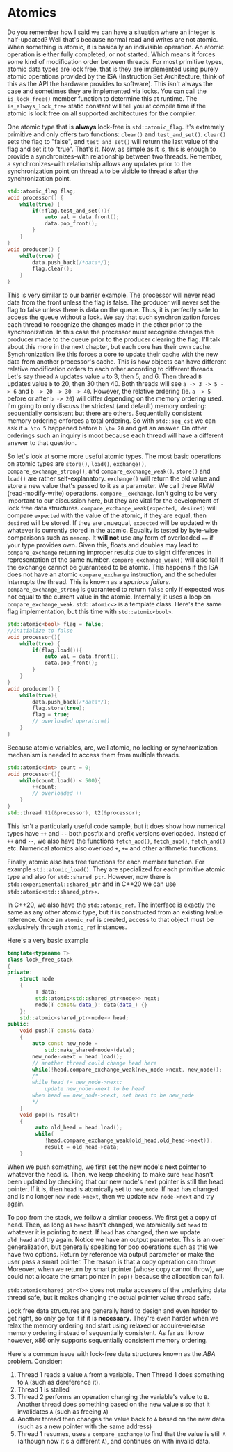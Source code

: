 # Atomics

Do you remember how I said we can have a situation where an integer is half-updated?
Well that's because normal read and writes are not atomic.
When something is atomic, it is basically an indivisible operation. An atomic operation is either fully completed, or not started.
Which means it forces some kind of modification order between threads. For most primitive types, atomic data types are lock free,
that is they are implemented using purely atomic operations provided by the ISA (Instruction Set Architecture, think of this as the API the hardware provides to software).
This isn't always the case and sometimes they are implemented via locks. You can call the `is_lock_free()` member function to determine this at runtime.
The `is_always_lock_free` static constant will tell you at compile time if the atomic is lock free on all supported architectures for the compiler.

One atomic type that is **always** lock-free is `std::atomic_flag`.
It's extremely primitive and only offers two functions: `clear()` and `test_and_set()`. `clear()` sets the flag to "false", and `test_and_set()`
will return the last value of the flag and set it to "true". That's it.
Now, as simple as it is, this is enough to provide a synchronizes-with relationship between two threads.
Remember, a synchronizes-with relationship allows any updates prior to the synchronization point on thread `A` to be
visible to thread `B` after the synchronization point.

```C++
std::atomic_flag flag;
void processor() {
    while(true) {
        if(!flag.test_and_set()){
            auto val = data.front();
            data.pop_front();
        }
    }
}
void producer() {
    while(true) {
        data.push_back(/*data*/);
        flag.clear();
    }
}
```
This is very similar to our barrier example.
The processor will never read data from the front unless the flag is false.
The producer will never set the flag to false unless there is data on the queue.
Thus, it is perfectly safe to access the queue without a lock.
We say that such synchronization forces each thread to recognize the changes made in the other prior to the synchronization.
In this case the processor must recognize changes the producer made to the queue prior to the producer clearing the flag.
I'll talk about this more in the next chapter, but each core has their own cache.
Synchronization like this forces a core to update their cache with the new data from another processor's cache.
This is how objects can have different relative modification orders to each other according to different threads.
Let's say thread `A` updates value `a` to 3, then 5, and 6. Then thread `B` updates value `b` to 20, then 30 then 40.
Both threads will see `a -> 3 -> 5 -> 6` and `b -> 20 -> 30 -> 40`.
However, the relative ordering (ie. `a -> 5` before or after `b -> 20`) will differ depending on the memory ordering used. 
I'm going to only discuss the strictest (and default) memory ordering: sequentially consistent but there are others.
Sequentially consistent memory ordering enforces a total ordering.
So with `std::seq_cst` we can ask if `a \to 5` happened before `b \to 20` and get an answer.
On other orderings such an inquiry is moot because each thread will have a different answer to that question.

So let's look at some more useful atomic types. The most basic operations on atomic types are `store()`, `load()`,
`exchange()`, `compare_exchange_strong()`, and `compare_exchange_weak()`. `store()` and `load()` are rather self-explanatory.
`exchange()` will return the old value and store a new value that's passed to it as a parameter. We call these RMW (read-modify-write) operations.
`compare__exchange`. isn't going to be very important to our discussion here, but they are vital for the development of lock free data structures. 
`compare_exchange_weak(expected, desired)` will compare `expected` with the value of the atomic, if they are equal, then `desired` will be stored.
If they are unuequal, `expected` will be updated with whatever is currently stored in the atomic.
Equality is tested by byte-wise comparisons such as `memcmp`. It **will not** use any form of overloaded `==` if your type provides own.
Given this, floats and doubles may lead to `compare_exchange` returning improper results due to slight differences in representation of the same number.
`compare_exchange_weak()` will also fail if the exchange cannot be guaranteed to be atomic.
This happens if the ISA does not have an atomic `compare_exchange` instruction, and the scheduler interrupts the thread.
This is known as a *spurious failure*.
`compare_exchange_strong` is guaranteed to return `false` only if expected was not equal to the current value in the atomic.
Internally, it uses a loop on `compare_exchange_weak`. `std::atomic<>` is a template class. Here's the same flag implementation, but this time with `std::atomic<bool>`.
```C++
std::atomic<bool> flag = false;
//initialize to false
void processor(){
    while(true) {
        if(flag.load()){
            auto val = data.front();
            data.pop_front();
        }
    }
}
void producer() {
    while(true){
        data.push_back(/*data*/);
        flag.store(true);
        flag = true;
        // overloaded operator=()
    }
}
```
Because atomic variables, are, well atomic, no locking or synchronization mechanism is needed to access them from multiple threads.
```C++
std::atomic<int> count = 0;
void processor(){
    while(count.load() < 500){
        ++count;
        // overloaded ++
    }
}
std::thread t1(&processor), t2(&processor);
```
This isn't a particularly useful code sample, but it does show how numerical types
have `++` and `--` both postfix and prefix versions overloaded. Instead of `++` and `--`, we also have the functions `fetch_add()`, `fetch_sub()`, `fetch_and()` etc.
Numerical atomics also overload `+`, `+=` and other arithmetic functions.

Finally, atomic also has free functions for each member function.
For example `std::atomic_load()`. They are specialized for each primitive atomic type and also for `std::shared_ptr`.
However, now there is `std::experiemental::shared_ptr` and in C++20 we can use `std::atomic<std::shared_ptr>>`.

In C++20, we also have the `std::atomic_ref`.
The interface is exactly the same as any other atomic type, but it is constructed from an existing lvalue reference.
Once an `atomic_ref` is created, access to that object must be exclusively through `atomic_ref` instances. 

Here's a very basic example
```C++
template<typename T>
class lock_free_stack
{
private:
    struct node
    {
         T data;
         std::atomic<std::shared_ptr<node>> next;
         node(T const& data_): data(data_) {}
    };
    std::atomic<shared_ptr<node>> head;
public:
    void push(T const& data)
    {
        auto const new_node = 
            std::make_shared<node>(data);
        new_node->next = head.load();
        // another thread could change head here
        while(!head.compare_exchange_weak(new_node->next, new_node));
        /* 
        while head != new_node->next:
            update new_node->next to be head
        when head == new_node->next, set head to be new_node
        */
    }
    void pop(T& result)
    {
         auto old_head = head.load();
         while(
            !head.compare_exchange_weak(old_head,old_head->next));
            result = old_head->data;
    }
```
When we push something, we first set the new node's next pointer to whatever the head is.
Then, we keep checking to make sure `head` hasn't been updated by checking that our new node's next pointer is still the head pointer.
If it is, then `head` is atomically set to `new_node`.
If `head` has changed and is no longer `new_node->next`, then we update `new_node->next` and try again.

To pop from the stack, we follow a similar process.
We first get a copy of head.
Then, as long as `head` hasn't changed, we atomically set `head` to whatever it is pointing to next.
If `head` has changed, then we update `old_head` and try again.
Notice we have an output parameter.
This is an over generalization, but generally speaking for pop operations such as this we have two options.
Return by reference via output parameter or make the user pass a smart pointer. The reason is that a copy operation can throw.
Moreover, when we return by smart pointer (whose copy cannot throw), we could not allocate the smart pointer in `pop()` because the allocation can fail.

`std::atomic<shared_ptr<T>>` does not make accesses of the underlying data thread safe, but it makes changing the actual pointer value thread safe. 

Lock free data structures are generally hard to design and even harder to get right, so only go for it if it is **necessary**.
They're even harder when we relax the memory ordering and start using relaxed or acquire-release memory ordering instead of sequentially consistent.
As far as I know however, x86 only supports sequentially consistent memory ordering.

Here's a common issue with lock-free data structures known as the *ABA* problem. Consider:
1. Thread 1 reads a value `A` from a variable. Then Thread 1 does something to `A` (such as dereference it).
2. Thread 1 is stalled
3. Thread 2 performs an operation changing the variable's value to `B`. Another thread does something based on the new value `B` so that it invalidates `A` (such as freeing `A`)
4. Another thread then changes the value back to `A` based on the new data (such as a new pointer with the same address)
5. Thread 1 resumes, uses a `compare_exchange` to find that the value is still `A` (although now it's a different `A`), and continues on with invalid data.